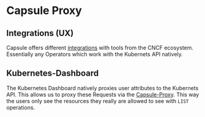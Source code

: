 
# Capsule Proxy




## Integrations (UX)

Capsule offers different [integrations](https://projectcapsule.dev/ecosystem/) with tools from the CNCF ecosystem. Essentially any Operators which work with the Kubernets API natively.

## Kubernetes-Dashboard

The Kubernetes Dashboard natively proxies user attributes to the Kubernets API. This allows us to proxy these Requests via the [Capsule-Proxy](https://github.com/projectcapsule/capsule-proxy). This way the users only see the resources they really are allowed to see with `LIST` operations.

